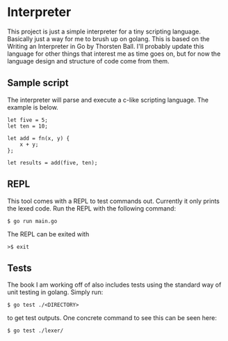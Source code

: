# Interpreter

This project is just a simple interpreter for a tiny scripting language. Basically just a way for me to brush up on golang. This is based on the Writing an Interpreter in Go by Thorsten Ball. I'll probably update this language for other things that interest me as time goes on, but for now the language design and structure of code come from them.

## Sample script 

The interpreter will parse and execute a c-like scripting language. The example is below.

```
let five = 5;
let ten = 10;

let add = fn(x, y) {
    x + y;
};

let results = add(five, ten);
```

## REPL

This tool comes with a REPL to test commands out. Currently it only prints the lexed code. Run the REPL with the following command:

```
$ go run main.go
```

The REPL can be exited with 

```
>$ exit
```

## Tests

The book I am working off of also includes tests using the standard way of unit testing in golang. Simply run:

```
$ go test ./<DIRECTORY>
```

to get test outputs. One concrete command to see this can be seen here:

```
$ go test ./lexer/
```

